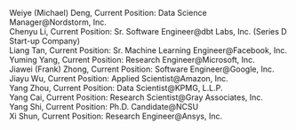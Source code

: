 Weiye (Michael) Deng, Current Position: Data Science Manager@Nordstorm, Inc.
<br/>
Chenyu Li, Current Position: Sr. Software Engineer@dbt Labs, Inc. (Series D Start-up Company)
<br/>
Liang Tan, Current Position: Sr. Machine Learning Engineer@Facebook, Inc.
<br/>
Yuming Yang, Current Position: Research Engineer@Microsoft, Inc.
<br/>
Jiawei (Frank) Zhong, Current Position: Software Engineer@Google, Inc.
<br/>
Jiayu Wu, Current Position: Applied Scientist@Amazon, Inc.
<br/>
Yang Zhou, Current Position: Data Scientist@KPMG, L.L.P.
<br/>
Yang Cai, Current Position: Research Scientist@Gray Associates, Inc.
<br/>
Yang Shi, Current Position: Ph.D. Candidate@NCSU
<br/>
Xi Shun, Current Position: Research Engineer@Ansys, Inc.
<br/>
